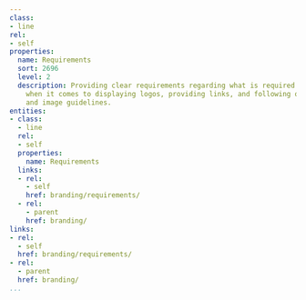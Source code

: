 ```yaml
---
class:
- line
rel:
- self
properties:
  name: Requirements
  sort: 2696
  level: 2
  description: Providing clear requirements regarding what is required of API consumers
    when it comes to displaying logos, providing links, and following other branding
    and image guidelines.
entities:
- class:
  - line
  rel:
  - self
  properties:
    name: Requirements
  links:
  - rel:
    - self
    href: branding/requirements/
  - rel:
    - parent
    href: branding/
links:
- rel:
  - self
  href: branding/requirements/
- rel:
  - parent
  href: branding/
...
```

